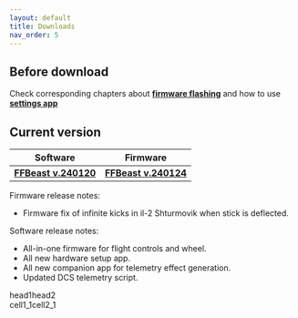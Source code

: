 ```yaml
---
layout: default
title: Downloads
nav_order: 5
---
```


<style type="text/css">
    div {
    }
    .divTable .divTableCell, .divTable .divTableHead {
    }
    .divTable .divTableHeading {
      }
    .divTable .divTableHeading .divTableHead {
    }
    /* HTMLtable.com */
    .divTable{ display: table; }
    .divTableRow { display: table-row; }
    .divTableHeading { display: table-header-group;}
    .divTableCell, .divTableHead { display: table-cell;}
    .divTableHeading { display: table-header-group;}
    .divTableFoot { display: table-footer-group;}
    .divTableBody { display: table-row-group;}
</style>


## Before download

 Check corresponding chapters about [**firmware flashing**](software_firmware_flashing.html) 
 and how to use [**settings app**](software_hardware_settings_ui.html)  

## Current version

| Software                                                    | Firmware |
|-------------------------------------------------------------|----------|
| [**FFBeast v.240120**](/assets/firmware/ffbeast-240120.zip) | [**FFBeast v.240124**](/assets/firmware/ffbeast-240124.zip)       |

Firmware release notes:
- Firmware fix of infinite kicks in il-2 Shturmovik when stick is deflected.

Software release notes:
- All-in-one firmware for flight controls and wheel.
- All new hardware setup app.
- All new companion app for telemetry effect generation.
- Updated DCS telemetry script.

<div class="divTable">
<div class="divTableHeading">
<div class="divTableRow">
<div class="divTableHead">head1</div>
<div class="divTableHead">head2</div>
</div>
</div>
<div class="divTableBody">
<div class="divTableRow">
<div class="divTableCell">cell1_1</div>
<div class="divTableCell">cell2_1</div>
</div>
</div>
</div>